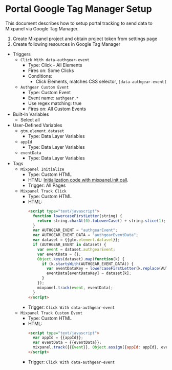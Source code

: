 # Portal Google Tag Manager Setup

This document describes how to setup portal tracking to send data to Mixpanel via Google Tag Manager.

1. Create Mixpanel project and obtain project token from settings page
1. Create following resources in Google Tag Manager
  - Triggers
    - `Click With data-authgear-event`
      - Type: Click - All Elements
      - Fires on: Some Clicks
      - Conditions:
        - Click Elements, matches CSS selector, `[data-authgear-event]`
    - `Authgear Custom Event`
      - Type: Custom Event
      - Event name: `authgear.*`
      - Use regex matching: true
      - Fires on: All Custom Events
  - Built-In Variables
    - Select all
  - User-Defined Variables
    - `gtm.element.dataset`
      - Type: Data Layer Variables
    - `appId`
      - Type: Data Layer Variables
    - `eventData`
      - Type: Data Layer Variables
  - Tags
    - `Mixpanel Initialize`
      - Type: Custom HTML
      - HTML: [Initialization code with mixpanel.init call](https://developer.mixpanel.com/docs/javascript-quickstart#installation-option-2-html).
      - Trigger: All Pages
    - `Mixpanel Track Click`
      - Type: Custom HTML
      - HTML:
        ```html
        <script type="text/javascript">
          function lowercaseFirstLetter(string) {
            return string.charAt(0).toLowerCase() + string.slice(1);
          }
          var AUTHGEAR_EVENT = "authgearEvent";
          var AUTHGEAR_EVENT_DATA = "authgearEventData";
          var dataset = {{gtm.element.dataset}};
          if (AUTHGEAR_EVENT in dataset) {
            var event = dataset.authgearEvent;
            var eventData = {};
            Object.keys(dataset).map(function(k) {
              if (k.startsWith(AUTHGEAR_EVENT_DATA)) {
                var eventDataKey = lowercaseFirstLetter(k.replace(AUTHGEAR_EVENT_DATA, ""));
                eventData[eventDataKey] = dataset[k];
              }
            });
            mixpanel.track(event, eventData);
          }
        </script>
        ```
      - Trigger: `Click With data-authgear-event`
    - `Mixpanel Track Custom Event`
      - Type: Custom HTML
      - HTML:
        ```html
        <script type="text/javascript">
          var appId = {{appId}};
          var eventData = {{eventData}};
          mixpanel.track({{Event}}, Object.assign({appId: appId}, eventData));
        </script>
        ```
      - Trigger: `Click With data-authgear-event`
